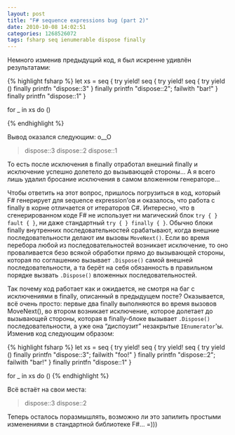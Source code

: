 ```yaml
---
layout: post
title: "F# sequence expressions bug (part 2)"
date: 2010-10-08 14:02:51
categories: 1268526072
tags: fsharp seq ienumerable dispose finally
---
```

Немного изменив предыдущий код, я был искренне удивлён результатами:

{% highlight fsharp %}
let xs = seq {
    try yield! seq {
        try yield! seq {
            try yield ()
            finally printfn "dispose::3" }
        finally printfn "dispose::2"; failwith "bar!" }
    finally printfn "dispose::1" }

for _ in xs do ()

{% endhighlight %}

Вывод оказался следующим: o__O

> dispose::3
> dispose::2
> dispose::1

То есть после исключения в finally отработал внешний finally и исключение успешно долетело до вызывающей стороны… А я всего лишь удалил бросание исключения в самом вложенном генераторе…

Чтобы ответить на этот вопрос, пришлось погрузиться в код, который F# генерирует для sequence expression’ов и оказалось, что работа с finally в корне отличается от итераторов C#. Интересно, что в сгенерированном коде F# не использует ни магический блок `try { } fault { }`, ни даже стандартный `try { } finally { }`. Обычно блоки finally внутренних последовательностей срабатывают, когда внешние последовательности делают им вызовы `MoveNext()`. Если во время перебора любой из последовательностей возникает исключение, то оно проваливается безо всякой обработки прямо до вызывающей стороны, которая по соглашению вызывает `.Dispose()` самой внешней последовательности, а та берёт на себя обязанность в правильном порядке вызвать `.Dispose()` вложенных последовательностей.

Так почему код работает как и ожидается, не смотря на баг с исключениями в finally, описанный в предыдущем посте? Оказывается, всё очень просто: первые два finally выполняются во время вызовов MoveNext(), во втором возникает исключение, которое долетает до вызывающей стороны, которая в finally-блоке вызывает `.Dispose()` последовательности, а уже она “диспоузит” незакрытые `IEnumerator`'ы. Изменив код следующим образом:

{% highlight fsharp %}
let xs = seq {
    try yield! seq {
        try yield! seq {
            try yield ()
            finally printfn "dispose::3"; failwith "foo!" }
        finally printfn "dispose::2"; failwith "bar!" }
    finally printfn "dispose::1" }

for _ in xs do ()
{% endhighlight %}

Всё встаёт на свои места:

> dispose::3
> dispose::2

Теперь осталось поразмышлять, возможно ли это запилить простыми изменениями в стандартной библиотеке F#… =)))